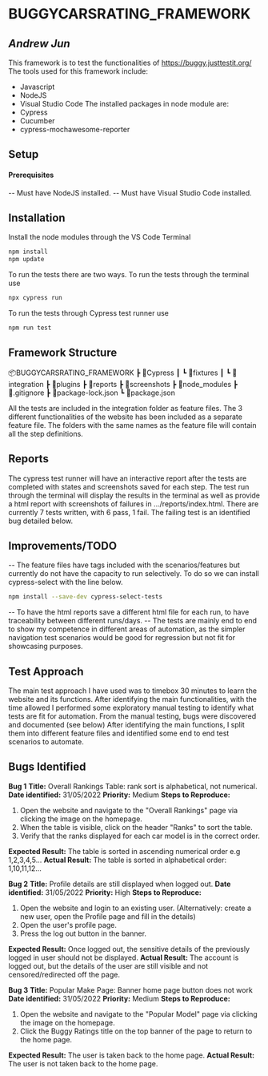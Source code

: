 # BUGGYCARSRATING_FRAMEWORK
## _Andrew Jun_

This framework is to test the functionalities of https://buggy.justtestit.org/
The tools used for this framework include:
- Javascript
- NodeJS
- Visual Studio Code
The installed packages in node module are:
- Cypress
- Cucumber
- cypress-mochawesome-reporter
## Setup
#### Prerequisites
-- Must have NodeJS installed.
-- Must have Visual Studio Code installed.

## Installation
Install the node modules through the VS Code Terminal
```sh
npm install
npm update
```

To run the tests there are two ways. To run the tests through the terminal use
```sh
npx cypress run
```
To run the tests through Cypress test runner use
```sh
npm run test
```
## Framework Structure

📦BUGGYCARSRATING_FRAMEWORK
 ┣ 📂Cypress
 ┃ ┗ 📂fixtures
 ┃ ┗ 📂integration
 ┣ 📂plugins
 ┣ 📂reports
 ┣ 📂screenshots
 ┣ 📂node_modules
 ┣ 📜.gitignore
 ┣ 📜package-lock.json
 ┗ 📜package.json

All the tests are included in the integration folder as feature files.
The 3 different functionalities of the website has been included as a separate feature file.
The folders with the same names as the feature file will contain all the step definitions.

## Reports
The cypress test runner will have an interactive report after the tests are completed with states and screenshots saved for each step.
The test run through the terminal will display the results in the terminal as well as provide a html report with screenshots of failures in .../reports/index.html. 
There are currently 7 tests written, with 6 pass, 1 fail. The failing test is an identified bug detailed below.

## Improvements/TODO
-- The feature files have tags included with the scenarios/features but currently do not have the capacity to run selectively. To do so we can install cypress-select with the line below.
```sh
npm install --save-dev cypress-select-tests
```
-- To have the html reports save a different html file for each run, to have traceability between different runs/days.
-- The tests are mainly end to end to show my competence in different areas of automation, as the simpler navigation test scenarios would be good for regression but not fit for showcasing purposes.
## Test Approach
The main test approach I have used was to timebox 30 minutes to learn the website and its functions. 
After identifying the main functionalities, with the time allowed I performed some exploratory manual testing to identify what tests are fit for automation.
From the manual testing, bugs were discovered and documented (see below)
After identifying the main functions, I split them into different feature files and identified some end to end test scenarios to automate.

## Bugs Identified
__Bug 1__
__Title:__ Overall Rankings Table: rank sort is alphabetical, not numerical.
__Date identified:__ 31/05/2022
__Priority:__ Medium
__Steps to Reproduce:__
1. Open the website and navigate to the "Overall Rankings" page via clicking the image on the homepage.
2. When the table is visible, click on the header "Ranks" to sort the table.
3. Verify that the ranks displayed for each car model is in the correct order.

__Expected Result:__ The table is sorted in ascending numerical order e.g 1,2,3,4,5...
__Actual Result:__ The table is sorted in alphabetical order: 1,10,11,12...

__Bug 2__
__Title:__ Profile details are still displayed when logged out.
__Date identified:__ 31/05/2022
__Priority:__ High
__Steps to Reproduce:__
1. Open the website and login to an existing user. (Alternatively: create a new user, open the Profile page and fill in the details)
2. Open the user's profile page. 
3. Press the log out button in the banner.

__Expected Result:__ Once logged out, the sensitive details of the previously logged in user should not be displayed.
__Actual Result:__ The account is logged out, but the details of the user are still visible and not censored/redirected off the page.

__Bug 3__
__Title:__ Popular Make Page: Banner home page button does not work
__Date identified:__ 31/05/2022
__Priority:__ Medium
__Steps to Reproduce:__
1. Open the website and navigate to the "Popular Model" page via clicking the image on the homepage.
2. Click the Buggy Ratings title on the top banner of the page to return to the home page.

__Expected Result:__ The user is taken back to the home page.
__Actual Result:__ The user is not taken back to the home page.